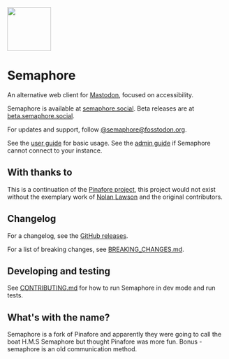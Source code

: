 <img height="100" width="100" src="https://user-images.githubusercontent.com/2445413/213867232-8bd90121-8812-446e-8c2f-d4000388d449.png" alt=""/> 

# Semaphore

An alternative web client for [Mastodon](https://joinmastodon.org), focused on accessibility.

Semaphore is available at [semaphore.social](https://semaphore.social). Beta releases are at [beta.semaphore.social](https://beta.semaphore.social).

For updates and support, follow [@semaphore@fosstodon.org](https://fosstodon.org/@semaphore).

See the [user guide](https://github.com/semaphore-social/semaphore/blob/main/docs/User-Guide.md) for basic usage. See the [admin guide](https://github.com/semaphore-social/semaphore/blob/main/docs/Admin-Guide.md) if Semaphore cannot connect to your instance.

## With thanks to

This is a continuation of the [Pinafore project](https://github.com/nolanlawson/pinafore), this project would not exist without the exemplary work of [Nolan Lawson](https://nolanlawson.com/) and the original contributors.

## Changelog

For a changelog, see the [GitHub releases](http://github.com/semaphore-social/semaphore/releases/).

For a list of breaking changes, see [BREAKING_CHANGES.md](https://github.com/semaphore-social/semaphore/blob/main/BREAKING_CHANGES.md).

## Developing and testing

See [CONTRIBUTING.md](https://github.com/semaphore-social/semaphore/blob/main/CONTRIBUTING.md) for
how to run Semaphore in dev mode and run tests.

## What's with the name?

Semaphore is a fork of Pinafore and apparently they were going to call the boat H.M.S Semaphore but thought Pinafore was more fun.
Bonus - semaphore is an old communication method.
